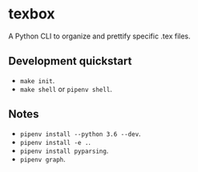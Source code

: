 # texbox

A Python CLI to organize and prettify specific .tex files.

## Development quickstart

- `make init`.
- `make shell` or `pipenv shell`.

## Notes

- `pipenv install --python 3.6 --dev`.
- `pipenv install -e .`.
- `pipenv install pyparsing`.
- `pipenv graph`.
